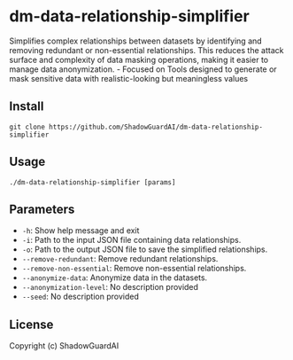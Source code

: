 # dm-data-relationship-simplifier
Simplifies complex relationships between datasets by identifying and removing redundant or non-essential relationships. This reduces the attack surface and complexity of data masking operations, making it easier to manage data anonymization. - Focused on Tools designed to generate or mask sensitive data with realistic-looking but meaningless values

## Install
`git clone https://github.com/ShadowGuardAI/dm-data-relationship-simplifier`

## Usage
`./dm-data-relationship-simplifier [params]`

## Parameters
- `-h`: Show help message and exit
- `-i`: Path to the input JSON file containing data relationships.
- `-o`: Path to the output JSON file to save the simplified relationships.
- `--remove-redundant`: Remove redundant relationships.
- `--remove-non-essential`: Remove non-essential relationships.
- `--anonymize-data`: Anonymize data in the datasets.
- `--anonymization-level`: No description provided
- `--seed`: No description provided

## License
Copyright (c) ShadowGuardAI
